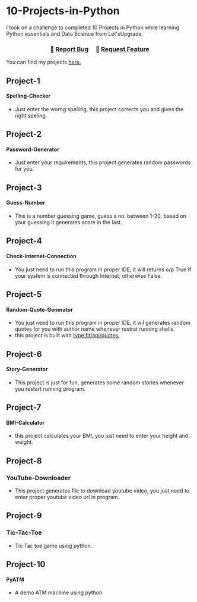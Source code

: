 # 10-Projects-in-Python

I took on a challenge to completed 10 Projects in Python while learning Python essentials and Data Science from Let'sUpgrade.

<h3 align="center">
    🔹
    <a href="https://github.com/anjaliaks/anjaliaks.github.io/issues">Report Bug</a> &nbsp; &nbsp;
    🔹
    <a href="https://github.com/anjaliaks/anjaliaks.github.io/issues">Request Feature</a>
</h3>

You can find my projects <a href="http://github.com/anjaliaks/">here.</a>
  
## Project-1
#### Spelling-Checker
- Just enter the worng spelling, this project corrects you and gives the right speling.
  
  
## Project-2
#### Password-Generator
- Just enter your requirements, this project generates random passwords for you.


## Project-3
#### Guess-Number
- This is a number guessing game, guess a no. between 1-20, based on your guessing it generates score in the last.


## Project-4
#### Check-Internet-Connection
- You just need to run this program in proper IDE, it will returns o/p True if your system is connected through Internet, otherwise False.


## Project-5
#### Random-Quote-Generator
- You just need to run this program in proper IDE, it wil generates random quotes for you with author name whenever restrat running shells.
- this project is built with <a href="https://type.fit/api/quotes" >type.fit/api/quotes.</a>


## Project-6
#### Story-Generator
- This project is just for fun, generates some random stories whenever you restart running program.


## Project-7
#### BMI-Calculator
- this project calculates your BMI, you just need to enter your height and weight.


## Project-8
### YouTube-Downloader
- This project generates file to download youtube video, you just need to enter proper youtube video url in program.


## Project-9
### Tic-Tac-Toe
- Tic Tac toe game using python.


## Project-10
#### PyATM
- A demo ATM machine using python
